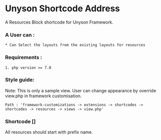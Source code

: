 # Unyson Shortcode Address

A Resources Block shortcode for Unyson Framework.


### A User can :

    * Can Select the layouts from the existing layouts for resources

### Requirements :

    1. php version >= 7.0
    
    

### Style guide: 
Note: This is only a sample view. User can change appearance by override view.php in framework customisation.

    Path : 'framework-customizations -> extensions -> shortcodes -> shortcodes -> resources -> views -> view.php'


### Shortcode **[]**
All resources should start with prefix name.


